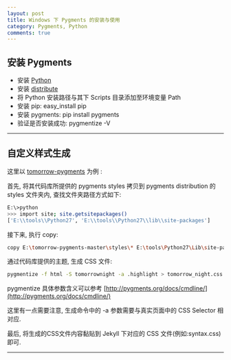 ```yaml
---
layout: post
title: Windows 下 Pygments 的安装与使用
category: Pygments, Python
comments: true
---
```


## **安装 Pygments**

- 安装 [Python](https://www.python.org/downloads/)
- 安装 [distribute](https://pypi.python.org/pypi/distribute#installation-instructions)
- 将 Python 安装路径与其下 Scripts 目录添加至环境变量 Path
- 安装 pip: easy_install pip
- 安装 pygments: pip install pygments
- 验证是否安装成功: pygmentize -V



------

## **自定义样式生成**

这里以 [tomorrow-pygments](https://github.com/MozMorris/tomorrow-pygments) 为例 : <br/>

首先, 将其代码库所提供的 pygments styles 拷贝到 pygments distribution 的 styles 文件夹内, 查找文件夹路径方式如下:

``` bash
E:\>python
>>> import site; site.getsitepackages()
['E:\\tools\\Python27', 'E:\\tools\\Python27\\lib\\site-packages']
```

接下来, 执行 copy:

``` bash
copy E:\tomorrow-pygments-master\styles\* E:\tools\Python27\Lib\site-packages\pygments\styles\
```

通过代码库提供的主题, 生成 CSS 文件:

``` bash
pygmentize -f html -S tomorrownight -a .highlight > tomorrow_night.css
```

pygmentize 具体参数含义可以参考 [http://pygments.org/docs/cmdline/](http://pygments.org/docs/cmdline/) <br/>

这里有一点需要注意, 生成命令中的 -a 参数需要与真实页面中的 CSS Selector 相对应. <br/>

最后, 将生成的CSS文件内容黏贴到 Jekyll 下对应的 CSS 文件(例如:syntax.css)即可.

------
